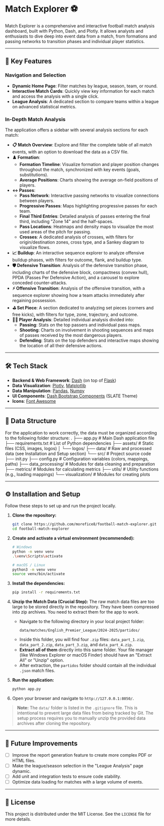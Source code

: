 # Match Explorer ⚽

Match Explorer is a comprehensive and interactive football match analysis dashboard, built with Python, Dash, and Plotly. It allows analysts and enthusiasts to dive deep into event data from a match, from formations and passing networks to transition phases and individual player statistics.

---

## 🚀 Key Features

### Navigation and Selection
- **Dynamic Home Page**: Filter matches by league, season, team, or round.
- **Interactive Match Cards**: Quickly view key information for each match and access the analysis with a single click.
- **League Analysis**: A dedicated section to compare teams within a league on advanced statistical metrics.

### In-Depth Match Analysis
The application offers a sidebar with several analysis sections for each match:

- **📋 Match Overview**: Explore and filter the complete table of all match events, with an option to download the data as a CSV file.
- **♟️ Formation**:
    - **Formation Timeline**: Visualize formation and player position changes throughout the match, synchronized with key events (goals, substitutions).
    - **Average Positions**: Charts showing the average on-field positions of players.
- **↔️ Passes**:
    - **Pass Network**: Interactive passing networks to visualize connections between players.
    - **Progressive Passes**: Maps highlighting progressive passes for each team.
    - **Final Third Entries**: Detailed analysis of passes entering the final third, including "Zone 14" and the half-spaces.
    - **Pass Locations**: Heatmaps and density maps to visualize the most used areas of the pitch for passing.
    - **Crosses**: A dedicated analysis of crosses, with filters for origin/destination zones, cross type, and a Sankey diagram to visualize flows.
- **📈 Buildup**: An interactive sequence explorer to analyze offensive buildup phases, with filters for outcome, flank, and buildup type.
- **🛡️ Defensive Transition**: Analysis of the defensive transition phase, including charts of the defensive block, compactness (convex hull), PPDA (Passes Per Defensive Action), and a carousel to explore conceded counter-attacks.
- **⚡ Offensive Transition**: Analysis of the offensive transition, with a sequence explorer showing how a team attacks immediately after regaining possession.
- **⛳ Set Piece**: A section dedicated to analyzing set pieces (corners and free kicks), with filters for type, zone, trajectory, and outcome.
- **🧑‍🚀 Player Analysis**: Detailed individual analysis divided into:
    - **Passing**: Stats on the top passers and individual pass maps.
    - **Shooting**: Charts on involvement in shooting sequences and maps of passes received by the most dangerous players.
    - **Defending**: Stats on the top defenders and interactive maps showing the location of all their defensive actions.

---

## 🛠️ Tech Stack
- **Backend & Web Framework**: [Dash](https://dash.plotly.com/) (on top of [Flask](https://flask.palletsprojects.com/))
- **Data Visualization**: [Plotly](https://plotly.com/python/), [Matplotlib](https://matplotlib.org/)
- **Data Manipulation**: [Pandas](https://pandas.pydata.org/), [Numpy](https://numpy.org/)
- **UI Components**: [Dash Bootstrap Components](https://dash-bootstrap-components.opensource.faculty.ai/) (SLATE Theme)
- **Icons**: [Font Awesome](https://fontawesome.com/)

---

## 📁 Data Structure
For the application to work correctly, the data must be organized according to the following folder structure:
.
├── app.py # Main Dash application file
├── requirements.txt # List of Python dependencies
├── assets/ # Static files (CSS, images, logos)
│ └── logos/
├── data/ # Raw and processed data (see Installation and Setup section)
└── src/ # Project source code
├── init.py
├── config.py # Configuration variables (colors, mappings, paths)
├── data_processing/ # Modules for data cleaning and preparation
├── metrics/ # Modules for calculating metrics
├── utils/ # Utility functions (e.g., loading mappings)
└── visualization/ # Modules for creating plots


---

## ⚙️ Installation and Setup

Follow these steps to set up and run the project locally.

1.  **Clone the repository:**
    ```bash
    git clone https://github.com/morefice8/football-match-explorer.git
    cd football-match-explorer
    ```

2.  **Create and activate a virtual environment (recommended):**
    ```bash
    # Windows
    python -m venv venv
    .\venv\Scripts\activate

    # macOS / Linux
    python3 -m venv venv
    source venv/bin/activate
    ```

3.  **Install the dependencies:**
    ```bash
    pip install -r requirements.txt
    ```

4.  **Unzip the Match Data (Crucial Step):**
    The raw match data files are too large to be stored directly in the repository. They have been compressed into zip archives. You need to extract them for the app to work.
    
    - Navigate to the following directory in your local project folder:
      ```
      data/matches/English_Premier_League/2024-2025/partidos/
      ```
    - Inside this folder, you will find four `.zip` files: `data_part_1.zip`, `data_part_2.zip`, `data_part_3.zip`, and `data_part_4.zip`.
    - **Extract all of them** directly into this same folder. Your file manager (like Windows Explorer or macOS Finder) should have an "Extract All" or "Unzip" option.
    - After extraction, the `partidos` folder should contain all the individual `.json` match files.

5.  **Run the application:**
    ```bash
    python app.py
    ```

6.  Open your browser and navigate to `http://127.0.0.1:8050/`.

> **Note:** The `data/` folder is listed in the `.gitignore` file. This is intentional to prevent large data files from being tracked by Git. The setup process requires you to manually unzip the provided data archives after cloning the repository.

---

## 🔮 Future Improvements
- [ ] Improve the report generation feature to create more complex PDF or HTML files.
- [ ] Make the league/season selection in the "League Analysis" page dynamic.
- [ ] Add unit and integration tests to ensure code stability.
- [ ] Optimize data loading for matches with a large volume of events.

---

## 📜 License
This project is distributed under the MIT License. See the `LICENSE` file for more details.
